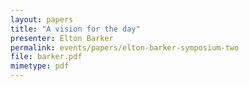 ```yaml
---
layout: papers
title: "A vision for the day"
presenter: Elton Barker
permalink: events/papers/elton-barker-symposium-two
file: barker.pdf
mimetype: pdf
---
```

